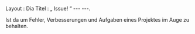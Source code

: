  Layout : Dia 
Titel : „ Issue! “
--- ---.

Ist da um Fehler, Verbesserungen und Aufgaben eines Projektes im Auge zu behalten.

